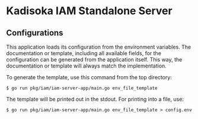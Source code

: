 # Kadisoka IAM Standalone Server

## Configurations

This application loads its configuration from the environment variables. The
documentation or template, including all available fields, for the
configuration can be generated from the application itself. This way, the
documentation or template will always match the implementation.

To generate the template, use this command from the top directory:

```shell
$ go run pkg/iam/iam-server-app/main.go env_file_template
```

The template will be printed out in the stdout. For printing into a file, use:

```shell
$ go run pkg/iam/iam-server-app/main.go env_file_template > config.env
```
